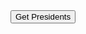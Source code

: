 <div>
  <button class="btn btn-primary" id="getPresidents" type="button"> Get Presidents </button>
</div>

<div>
  <ul id='bar'>
  </ul>
</div>
